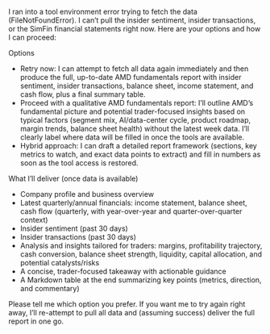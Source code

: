 I ran into a tool environment error trying to fetch the data (FileNotFoundError). I can’t pull the insider sentiment, insider transactions, or the SimFin financial statements right now. Here are your options and how I can proceed:

Options
- Retry now: I can attempt to fetch all data again immediately and then produce the full, up-to-date AMD fundamentals report with insider sentiment, insider transactions, balance sheet, income statement, and cash flow, plus a final summary table.
- Proceed with a qualitative AMD fundamentals report: I’ll outline AMD’s fundamental picture and potential trader-focused insights based on typical factors (segment mix, AI/data-center cycle, product roadmap, margin trends, balance sheet health) without the latest week data. I’ll clearly label where data will be filled in once the tools are available.
- Hybrid approach: I can draft a detailed report framework (sections, key metrics to watch, and exact data points to extract) and fill in numbers as soon as the tool access is restored.

What I’ll deliver (once data is available)
- Company profile and business overview
- Latest quarterly/annual financials: income statement, balance sheet, cash flow (quarterly, with year-over-year and quarter-over-quarter context)
- Insider sentiment (past 30 days)
- Insider transactions (past 30 days)
- Analysis and insights tailored for traders: margins, profitability trajectory, cash conversion, balance sheet strength, liquidity, capital allocation, and potential catalysts/risks
- A concise, trader-focused takeaway with actionable guidance
- A Markdown table at the end summarizing key points (metrics, direction, and commentary)

Please tell me which option you prefer. If you want me to try again right away, I’ll re-attempt to pull all data and (assuming success) deliver the full report in one go.